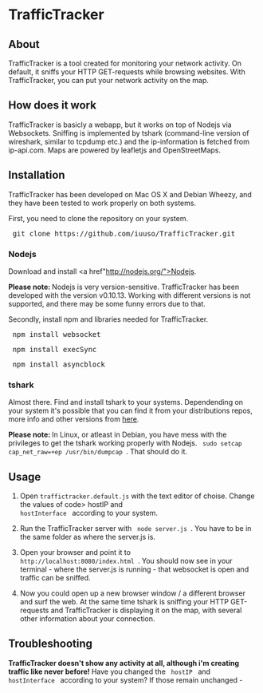 TrafficTracker
==============

About
-----
TrafficTracker is a tool created for monitoring your network activity. On default, it sniffs your HTTP GET-requests while browsing websites. With TrafficTracker, you can put your network activity on the map.

How does it work
-----------------------
TrafficTracker is basicly a webapp, but it works on top of Nodejs via Websockets. Sniffing is implemented by tshark (command-line version of wireshark, similar to tcpdump etc.) and the ip-information is fetched from ip-api.com. Maps are powered by leafletjs and OpenStreetMaps.

Installation
---------------
TrafficTracker has been developed on Mac OS X and Debian Wheezy, and they have been tested to work properly on both systems.

First, you need to clone the repository on your system. 

<pre> git clone https://github.com/iuuso/TrafficTracker.git </pre>

<h3> Nodejs </h3>

Download and install <a href"http://nodejs.org/">Nodejs</a>.

<strong>Please note: </strong> Nodejs is very version-sensitive. TrafficTracker has been developed with the version v0.10.13. Working with different versions is not supported, and there may be some funny errors due to that. 

Secondly, install npm and libraries needed for TrafficTracker.

<pre> npm install websocket </pre>
<pre> npm install execSync </pre>
<pre> npm install asyncblock </pre>

<h3> tshark </h3>

Almost there. Find and install tshark to your systems. Dependending on your system it's possible that you can find it from your distributions repos, more info and other versions from <a href="https://www.wireshark.org/download.html">here</a>.

<strong> Please note: </strong> In Linux, or atleast in Debian, you have mess with the privileges to get the tshark working properly with Nodejs. <code> sudo setcap cap_net_raw=+ep /usr/bin/dumpcap </code>. That should do it.

Usage
-----

1. Open <code>traffictracker.default.js</code> with the text editor of choise. Change the values of code> hostIP </code> and <code> hostInterface </code> according to your system.

2. Run the TrafficTracker server with <code> node server.js </code>. You have to be in the same folder as where the server.js is.

3. Open your browser and point it to <code> http://localhost:8080/index.html </code>. You should now see in your terminal - where the server.js is running - that websocket is open and traffic can be sniffed.

4. Now you could open up a new browser window / a different browser and surf the web. At the same time tshark is sniffing your HTTP GET-requests and TrafficTracker is displaying it on the map, with several other information about your connection.

Troubleshooting
---------------

<strong> TrafficTracker doesn't show any activity at all, although i'm creating traffic like never before! </strong>
Have you changed the <code> hostIP </code> and <code> hostInterface </code> according to your system? If those remain unchanged - 
